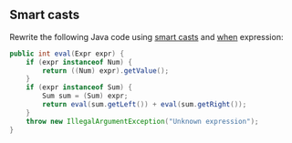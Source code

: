 ## Smart casts

Rewrite the following Java code using [smart casts][1] and [when][2] expression:

```java
public int eval(Expr expr) {
    if (expr instanceof Num) {
        return ((Num) expr).getValue();
    }
    if (expr instanceof Sum) {
        Sum sum = (Sum) expr;
        return eval(sum.getLeft()) + eval(sum.getRight());
    }
    throw new IllegalArgumentException("Unknown expression");
}
```

[1]: https://kotlinlang.org/docs/reference/typecasts.html#smart-casts
[2]: https://kotlinlang.org/docs/reference/control-flow.html#when-expression
